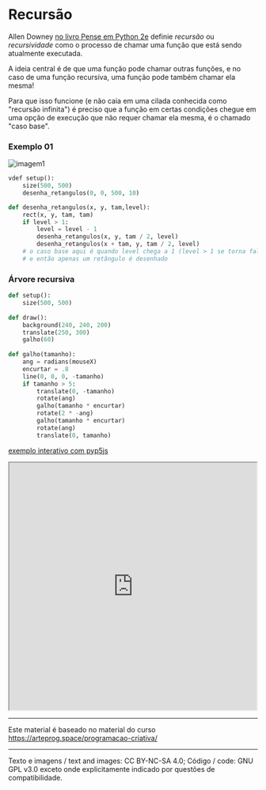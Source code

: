 # Recursão

Allen Downey [no livro Pense em Python 2e](https://penseallen.github.io/PensePython2e/05-cond-recur.html#termo:recursividade) definie *recursão* ou *recursividade* como o processo de chamar uma função que está sendo atualmente executada.

A ideia central é de que uma função pode chamar outras funções, e no caso de uma função recursiva, uma função pode também chamar ela mesma!

Para que isso funcione (e não caia em uma cilada conhecida como "recursão infinita") é preciso que a função em certas condições chegue em uma opção de execução que não requer chamar ela mesma, é o chamado "caso base".

### Exemplo 01

![imagem1](https://github.com/arteprog/programacao-criativa/blob/master/assets/imagens/recursao/01recursao.jpg?raw=true)

```python
vdef setup():
    size(500, 500)
    desenha_retangulos(0, 0, 500, 10)

def desenha_retangulos(x, y, tam,level):
    rect(x, y, tam, tam)
    if level > 1:
        level = level - 1
        desenha_retangulos(x, y, tam / 2, level)
        desenha_retangulos(x + tam, y, tam / 2, level)
    # o caso base aqui é quando level chega a 1 (level > 1 se torna falso)
    # e então apenas um retângulo é desenhado
```

### Árvore recursiva

```python
def setup():
    size(500, 500)
 
def draw():
    background(240, 240, 200)
    translate(250, 300)
    galho(60)
    
def galho(tamanho):
    ang = radians(mouseX)
    encurtar = .8
    line(0, 0, 0, -tamanho)  
    if tamanho > 5:
        translate(0, -tamanho)
        rotate(ang)
        galho(tamanho * encurtar)  
        rotate(2 * -ang)
        galho(tamanho * encurtar) 
        rotate(ang)
        translate(0, tamanho)
```

[exemplo interativo com pyp5js](https://abav.lugaralgum.com/sketch-a-day/2019/sketch_191025pybr2019/index.html)

<iframe src="https://abav.lugaralgum.com/sketch-a-day/2019/sketch_191025pybr2019/index.html" width=500 height=500></iframe>

---
Este material é baseado no material do curso https://arteprog.space/programacao-criativa/

---
Texto e imagens / text and images: CC BY-NC-SA 4.0; Código / code: GNU GPL v3.0 exceto onde explicitamente indicado por questões de compatibilidade.

